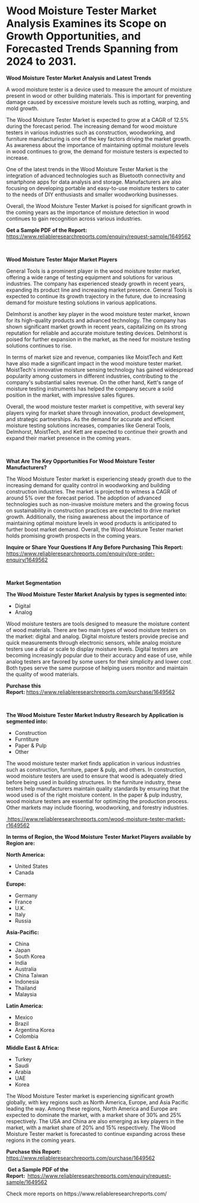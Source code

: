 <p><h1>Wood Moisture Tester Market Analysis Examines its Scope on Growth Opportunities, and Forecasted Trends Spanning from 2024 to 2031.</h1></p><p><strong>Wood Moisture Tester Market Analysis and Latest Trends</strong></p>
<p><p>A wood moisture tester is a device used to measure the amount of moisture present in wood or other building materials. This is important for preventing damage caused by excessive moisture levels such as rotting, warping, and mold growth. </p><p>The Wood Moisture Tester Market is expected to grow at a CAGR of 12.5% during the forecast period. The increasing demand for wood moisture testers in various industries such as construction, woodworking, and furniture manufacturing is one of the key factors driving the market growth. As awareness about the importance of maintaining optimal moisture levels in wood continues to grow, the demand for moisture testers is expected to increase.</p><p>One of the latest trends in the Wood Moisture Tester Market is the integration of advanced technologies such as Bluetooth connectivity and smartphone apps for data analysis and storage. Manufacturers are also focusing on developing portable and easy-to-use moisture testers to cater to the needs of DIY enthusiasts and smaller woodworking businesses.</p><p>Overall, the Wood Moisture Tester Market is poised for significant growth in the coming years as the importance of moisture detection in wood continues to gain recognition across various industries.</p></p>
<p><strong>Get a Sample PDF of the Report:&nbsp;</strong> <a href="https://www.reliableresearchreports.com/enquiry/request-sample/1649562">https://www.reliableresearchreports.com/enquiry/request-sample/1649562</a></p>
<p>&nbsp;</p>
<p><strong>Wood Moisture Tester Major Market Players</strong></p>
<p><p>General Tools is a prominent player in the wood moisture tester market, offering a wide range of testing equipment and solutions for various industries. The company has experienced steady growth in recent years, expanding its product line and increasing market presence. General Tools is expected to continue its growth trajectory in the future, due to increasing demand for moisture testing solutions in various applications.</p><p>Delmhorst is another key player in the wood moisture tester market, known for its high-quality products and advanced technology. The company has shown significant market growth in recent years, capitalizing on its strong reputation for reliable and accurate moisture testing devices. Delmhorst is poised for further expansion in the market, as the need for moisture testing solutions continues to rise.</p><p>In terms of market size and revenue, companies like MoistTech and Kett have also made a significant impact in the wood moisture tester market. MoistTech's innovative moisture sensing technology has gained widespread popularity among customers in different industries, contributing to the company's substantial sales revenue. On the other hand, Kett's range of moisture testing instruments has helped the company secure a solid position in the market, with impressive sales figures.</p><p>Overall, the wood moisture tester market is competitive, with several key players vying for market share through innovation, product development, and strategic partnerships. As the demand for accurate and efficient moisture testing solutions increases, companies like General Tools, Delmhorst, MoistTech, and Kett are expected to continue their growth and expand their market presence in the coming years.</p></p>
<p>&nbsp;</p>
<p><strong>What Are The Key Opportunities For Wood Moisture Tester Manufacturers?</strong></p>
<p><p>The Wood Moisture Tester market is experiencing steady growth due to the increasing demand for quality control in woodworking and building construction industries. The market is projected to witness a CAGR of around 5% over the forecast period. The adoption of advanced technologies such as non-invasive moisture meters and the growing focus on sustainability in construction practices are expected to drive market growth. Additionally, the rising awareness about the importance of maintaining optimal moisture levels in wood products is anticipated to further boost market demand. Overall, the Wood Moisture Tester market holds promising growth prospects in the coming years.</p></p>
<p><strong>Inquire or Share Your Questions If Any Before Purchasing This Report:</strong> <a href="https://www.reliableresearchreports.com/enquiry/pre-order-enquiry/1649562">https://www.reliableresearchreports.com/enquiry/pre-order-enquiry/1649562</a></p>
<p>&nbsp;</p>
<p><strong>Market Segmentation</strong></p>
<p><strong>The Wood Moisture Tester Market Analysis by types is segmented into:</strong></p>
<p><ul><li>Digital</li><li>Analog</li></ul></p>
<p><p>Wood moisture testers are tools designed to measure the moisture content of wood materials. There are two main types of wood moisture testers on the market: digital and analog. Digital moisture testers provide precise and quick measurements through electronic sensors, while analog moisture testers use a dial or scale to display moisture levels. Digital testers are becoming increasingly popular due to their accuracy and ease of use, while analog testers are favored by some users for their simplicity and lower cost. Both types serve the same purpose of helping users monitor and maintain the quality of wood materials.</p></p>
<p><strong>Purchase this Report:&nbsp;</strong><a href="https://www.reliableresearchreports.com/purchase/1649562">https://www.reliableresearchreports.com/purchase/1649562</a></p>
<p>&nbsp;</p>
<p><strong>The Wood Moisture Tester Market Industry Research by Application is segmented into:</strong></p>
<p><ul><li>Construction</li><li>Furntiture</li><li>Paper & Pulp</li><li>Other</li></ul></p>
<p><p>The wood moisture tester market finds application in various industries such as construction, furniture, paper & pulp, and others. In construction, wood moisture testers are used to ensure that wood is adequately dried before being used in building structures. In the furniture industry, these testers help manufacturers maintain quality standards by ensuring that the wood used is of the right moisture content. In the paper & pulp industry, wood moisture testers are essential for optimizing the production process. Other markets may include flooring, woodworking, and forestry industries.</p></p>
<p><a href="https://www.reliableresearchreports.com/wood-moisture-tester-market-r1649562">&nbsp;https://www.reliableresearchreports.com/wood-moisture-tester-market-r1649562</a></p>
<p><strong>In terms of Region, the Wood Moisture Tester Market Players available by Region are:</strong></p>
<p>
    <p> <strong> North America: </strong>
        <ul>
            <li>United States</li>
            <li>Canada</li>
        </ul>
        </p> 
    <p> <strong> Europe: </strong>
        <ul>
            <li>Germany</li>
            <li>France</li>
            <li>U.K.</li>
            <li>Italy</li>
            <li>Russia</li>
        </ul>
        </p> 
    <p> <strong> Asia-Pacific: </strong>
        <ul>
            <li>China</li>
            <li>Japan</li>
            <li>South Korea</li>
            <li>India</li>
            <li>Australia</li>
            <li>China Taiwan</li>
            <li>Indonesia</li>
            <li>Thailand</li>
            <li>Malaysia</li>
        </ul>
        </p> 
    <p> <strong> Latin America: </strong>
        <ul>
            <li>Mexico</li>
            <li>Brazil</li>
            <li>Argentina Korea</li>
            <li>Colombia</li>
        </ul>
        </p> 
    <p> <strong> Middle East & Africa: </strong>
        <ul>
            <li>Turkey</li>
            <li>Saudi</li>
            <li>Arabia</li>
            <li>UAE</li>
            <li>Korea</li>
        </ul>
    </p>
    </p>
<p><p>The Wood Moisture Tester market is experiencing significant growth globally, with key regions such as North America, Europe, and Asia Pacific leading the way. Among these regions, North America and Europe are expected to dominate the market, with a market share of 30% and 25% respectively. The USA and China are also emerging as key players in the market, with a market share of 20% and 15% respectively. The Wood Moisture Tester market is forecasted to continue expanding across these regions in the coming years.</p></p>
<p><strong>Purchase this Report: </strong><a href="https://www.reliableresearchreports.com/purchase/1649562">https://www.reliableresearchreports.com/purchase/1649562</a></p>
<p>&nbsp;<strong>Get a Sample PDF of the Report:&nbsp;&nbsp;</strong><a href="https://www.reliableresearchreports.com/enquiry/request-sample/1649562">https://www.reliableresearchreports.com/enquiry/request-sample/1649562</a></p>
<p><strong></strong></p>
<p>Check more reports on https://www.reliableresearchreports.com/</p>